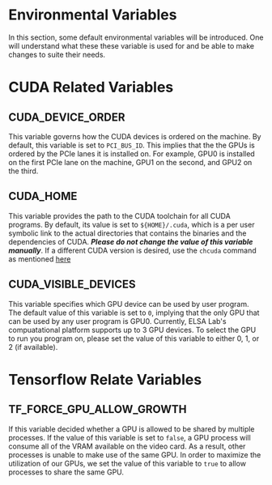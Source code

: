 # Environmental Variables

In this section, some default environmental variables will be introduced. One will understand what these these variable is used for and be able to make changes to suite their needs.

# CUDA Related Variables

## CUDA_DEVICE_ORDER
    
This variable governs how the CUDA devices is ordered on the machine. By default, this variable is set to `PCI_BUS_ID`. This implies that the the GPUs is ordered by the PCIe lanes it is installed on. For example, GPU0 is installed on the first PCIe lane on the machine, GPU1 on the second, and GPU2 on the third.

## CUDA_HOME

This variable provides the path to the CUDA toolchain for all CUDA programs. By default, its value is set to `${HOME}/.cuda`, which is a per user symbolic link to the actual directories that contains the binaries and the dependencies of CUDA. ***Please do not change the value of this variable manually***. If a different CUDA version is desired, use the `chcuda` command as mentioned [here](./command.md#switch-cuda-version)

## CUDA_VISIBLE_DEVICES

This variable specifies which GPU device can be used by user program. The default value of this variable is set to `0`, implying that the only GPU that can be used by any user program is GPU0. Currently, ELSA Lab's compuatational platform supports up to 3 GPU devices. To select the GPU to run you program on, please set the value of this variable to either 0, 1, or 2 (if available).  

# Tensorflow Relate Variables

## TF_FORCE_GPU_ALLOW_GROWTH

If this variable decided whether a GPU is allowed to be shared by multiple processes. If the value of this variable is set to `false`, a GPU process will consume all of the VRAM available on the video card. As a result, other processes is unable to make use of the same GPU. In order to maximize the utilization of our GPUs, we set the value of this variable to `true` to allow processes to share the same GPU.